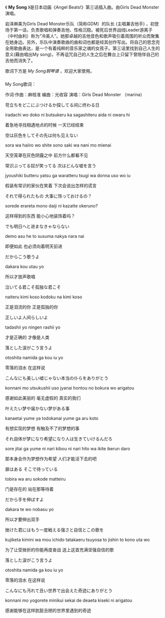 

《 **My Song** 》是日本动画《Angel Beats!》第三话插入曲。由Girls Dead Monster演唱。

岩泽麻美为Girls Dead Monster乐队（简称GDM）的队长 (主唱兼吉他手)
，初登场于第一话，负责歌唱和弹奏吉他、性格沉稳。被死后世界战线Leader游离子（中村由利）称为“冷美人”。她那卓越的吉他音色和歌声吸引着周围的听众而聚集在她身边。另外，乐队中演奏歌曲的曲和词也都是经其创作写出。将自己的思念完全用歌曲表达，是一个有着纯粹的音乐家之魂的女孩子。第三话里找到自己人生的意义(藉由唱出My
song)，不再诅咒自己的人生之后在舞台上只留下曾陪伴自己的吉他而消失了。

歌词下方是 _My Song钢琴谱_ ，欢迎大家使用。

###  
My Song歌词：

作词·作曲：麻枝准 编曲：光收容 演唱：Girls Dead Monster （marina）  
  

苛立ちをどこにぶつけるか探してる间に终わる日

iradachi wo doko ni butsukeru ka sagashiteru aida ni owaru hi

着急地寻找相遇地点的时候 一天已经结束

空は灰色をしてその先は何も见えない

sora wa haiiro wo shite sono saki wa nani mo mienai

天空笼罩在灰色阴霾之中 前方什么都看不见

常识ぶってる奴が笑ってる 次はどんな嘘を言う

jyoushiki butteru yatsu ga waratteru tsugi wa donna uso wo iu

假装有常识的家伙在笑着 下次会说出怎样的谎言

それで得られたもの 大事に饰っておけるの？

sorede erareta mono daiji ni kazatte okeruno?

这样得到的东西 能小心地装饰着吗？

でも明日へと进まなきゃならない

demo asu he to susuma nakya nara nai

即便如此 也必须向着明天前进

だからこう歌うよ

dakara kou utau yo

所以才放声歌唱

泣いてる君こそ孤独な君こそ

naiteru kimi koso kodoku na kimi koso

正是泪流的你 正是孤独的你

正しいよ人间らしいよ

tadashii yo ningen rashii yo

才是正确的 才像是人类

落とした涙がこう言うよ

otoshita namida ga kou iu yo

零落的泪水 在这样说

こんなにも美しい嘘じゃない本当の仆らをありがとう

konnani mo utsukushii uso jyanai hontou no bokura wo arigatou

感谢如此美丽的 毫无虚假的 真实的我们

叶えたい梦や届かない梦がある事

kanaetai yume ya todokanai yume ga aru koto

有想实现的梦想 有触及不了的梦想的事

それ自体が梦になり希望になり人は生きていけるんだろ

sore jitai ga yume ni nari kibou ni nari hito wa ikite ikerun daro

那本身会作为梦想作为希望 人们才能活下去的吧

扉はある そこで待っている

tobira wa aru sokode matteiru

门是存在的 站在那等待着

だから手を伸ばすよ

dakara te wo nobasu yo

所以才要伸出双手

挫けた君にはもう一度戦える强さと自信とこの歌を

kujiketa kimini wa mou ichido tatakaeru tsuyosa to jishin to kono uta wo

为了让受挫折的你能再度奋战 送上这首充满坚强自信的歌

落とした涙がこう言うよ

otoshita namida ga kou iu yo

零落的泪水 在这样说

こんなにも汚れて丑い世界で出会えた奇迹にありがとう

konnani mo yogorete minikui sekai de deaeta kiseki ni arigatou

感谢能够在这样肮脏丑陋的世界里遇到的奇迹

  
  

